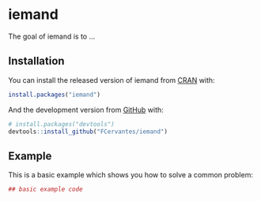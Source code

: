 # iemand

The goal of iemand is to ...

## Installation

You can install the released version of iemand from [CRAN](https://CRAN.R-project.org) with:

``` r
install.packages("iemand")
```

And the development version from [GitHub](https://github.com/) with:

``` r
# install.packages("devtools")
devtools::install_github("FCervantes/iemand")
```
## Example

This is a basic example which shows you how to solve a common problem:

``` r
## basic example code
```

